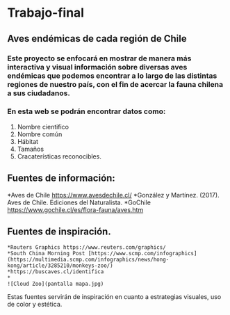 # Trabajo-final
## Aves endémicas de cada región de Chile
### Este proyecto se enfocará en mostrar de manera más interactiva y visual información sobre diversas aves endémicas que podemos encontrar a lo largo de las distintas regiones de nuestro país, con el fin de acercar la fauna chilena a sus ciudadanos.

### En esta web se podrán encontrar datos como:
1. Nombre cientifico
2. Nombre común
3. Hábitat
4. Tamaños
5. Cracaterísticas reconocibles.
  
 ## Fuentes de información:
   *Aves de Chile https://www.avesdechile.cl/
   *González y Martínez. (2017). Aves de Chile. Ediciones del Naturalista.
   *GoChile https://www.gochile.cl/es/flora-fauna/aves.htm

 ## Fuentes de inspiración.
    *Routers Graphics https://www.reuters.com/graphics/ 
    *South China Morning Post [https://www.scmp.com/infographics](https://multimedia.scmp.com/infographics/news/hong-kong/article/3285210/monkeys-zoo/) 
    *https://buscaves.cl/identifica 
    * 
    ![Cloud Zoo](pantalla mapa.jpg)


  Estas fuentes servirán de inspiración en cuanto a estrategias visuales, uso de color y estética.
